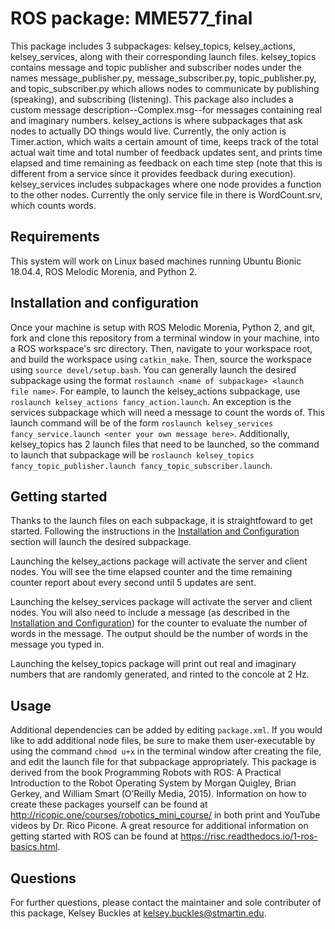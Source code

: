 

# ROS package: MME577_final

This package includes 3 subpackages: kelsey_topics, kelsey_actions, kelsey_services, along with their corresponding launch files.
kelsey_topics contains message and topic publisher and subscriber nodes under the names message_publisher.py, message_subscriber.py, topic_publisher.py, and topic_subscriber.py which allows nodes to communicate by publishing (speaking), and subscribing (listening).
This package also includes a custom message description--Complex.msg--for messages containing real and imaginary numbers.
kelsey_actions is where subpackages that ask nodes to actually DO things would live. Currently, the only action is Timer.action, which waits a certain amount of time, keeps track of the total actual wait time and total number of feedback updates sent, and prints time elapsed and time remaining as feedback on each time step (note that this is different from a service since it provides feedback during execution).
kelsey_services includes subpackages where one node provides a function to the other nodes. Currently the only service file in there is WordCount.srv, which counts words.

## Requirements

This system will work on Linux based machines running Ubuntu Bionic 18.04.4, ROS Melodic Morenia, and Python 2.

## Installation and configuration

Once your machine is setup with ROS Melodic Morenia, Python 2, and git, fork and clone this repository from a terminal window in your machine, into a ROS workspace's src directory. Then, navigate to your workspace root, and build the workspace using `catkin_make`. Then, source the workspace using `source devel/setup.bash`. You can generally launch the desired subpackage using the format `roslaunch <name of subpackage> <launch file name>`. For eample, to launch the kelsey_actions subpackage, use `roslaunch kelsey_actions fancy_action.launch`. An exception is the services subpackage which will need a message to count the words of. This launch command will be of the form `roslaunch kelsey_services fancy_service.launch <enter your own message here>`. Additionally, kelsey_topics has 2 launch files that need to be launched, so the command to launch that subpackage will be `roslaunch kelsey_topics fancy_topic_publisher.launch fancy_topic_subscriber.launch`.


## Getting started


Thanks to the launch files on each subpackage, it is straightfoward to get started. Following the instructions in the [Installation and Configuration](#installation-and-configuration) section will launch the desired subpackage. 

Launching the kelsey_actions package will activate the server and client nodes. You will see the time elapsed counter and the time remaining counter report about every second until 5 updates are sent.

Launching the kelsey_services package will activate the server and client nodes. You will also need to include a message (as described in the [Installation and Configuration](#installation-and-configuration)) for the counter to evaluate the number of words in the message. The output should be the number of words in the message you typed in. 

Launching the kelsey_topics package will print out real and imaginary numbers that are randomly generated, and rinted to the concole at 2 Hz.
## Usage

Additional dependencies can be added by editing `package.xml`. If you would like to add additional node files, be sure to make them user-executable by using the command `chmod u+x` in the terminal window after creating the file, and edit the launch file for that subpackage appropriately. This package is derived from the book Programming Robots with ROS: A Practical Introduction to the Robot Operating System by Morgan Quigley, Brian Gerkey, and William Smart (O’Reilly Media, 2015). Information on how to create these packages yourself can be found at http://ricopic.one/courses/robotics_mini_course/ in both print and YouTube videos by Dr. Rico Picone. A great resource for additional information on getting started with ROS can be found at https://risc.readthedocs.io/1-ros-basics.html.

## Questions
For further questions, please contact the maintainer and sole contributer of this package, Kelsey Buckles at kelsey.buckles@stmartin.edu.


